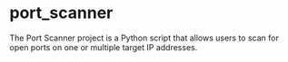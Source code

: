 # port_scanner
The Port Scanner project is a Python script that allows users to scan for open ports on one or multiple target IP addresses.
